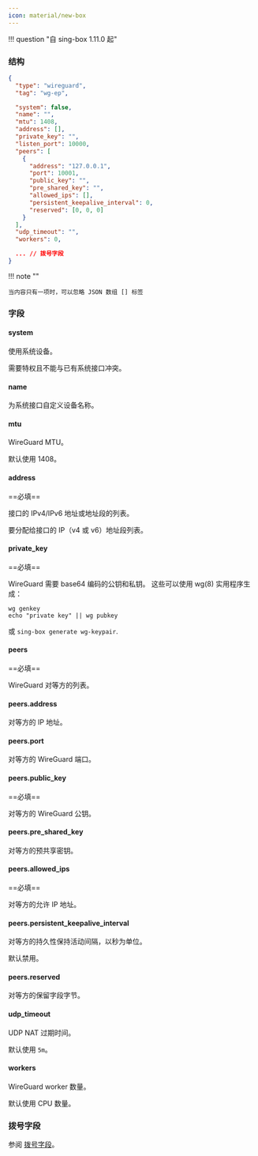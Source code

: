 ```yaml
---
icon: material/new-box
---
```


!!! question "自 sing-box 1.11.0 起"

### 结构

```json
{
  "type": "wireguard",
  "tag": "wg-ep",

  "system": false,
  "name": "",
  "mtu": 1408,
  "address": [],
  "private_key": "",
  "listen_port": 10000,
  "peers": [
    {
      "address": "127.0.0.1",
      "port": 10001,
      "public_key": "",
      "pre_shared_key": "",
      "allowed_ips": [],
      "persistent_keepalive_interval": 0,
      "reserved": [0, 0, 0]
    }
  ],
  "udp_timeout": "",
  "workers": 0,

  ... // 拨号字段
}
```

!!! note ""

    当内容只有一项时，可以忽略 JSON 数组 [] 标签

### 字段

#### system

使用系统设备。

需要特权且不能与已有系统接口冲突。

#### name

为系统接口自定义设备名称。

#### mtu

WireGuard MTU。

默认使用 1408。

#### address

==必填==

接口的 IPv4/IPv6 地址或地址段的列表。

要分配给接口的 IP（v4 或 v6）地址段列表。

#### private_key

==必填==

WireGuard 需要 base64 编码的公钥和私钥。 这些可以使用 wg(8) 实用程序生成：

```shell
wg genkey
echo "private key" || wg pubkey
```

或 `sing-box generate wg-keypair`.

#### peers

==必填==

WireGuard 对等方的列表。

#### peers.address

对等方的 IP 地址。

#### peers.port

对等方的 WireGuard 端口。

#### peers.public_key

==必填==

对等方的 WireGuard 公钥。

#### peers.pre_shared_key

对等方的预共享密钥。

#### peers.allowed_ips

==必填==

对等方的允许 IP 地址。

#### peers.persistent_keepalive_interval

对等方的持久性保持活动间隔，以秒为单位。

默认禁用。

#### peers.reserved

对等方的保留字段字节。

#### udp_timeout

UDP NAT 过期时间。

默认使用 `5m`。

#### workers

WireGuard worker 数量。

默认使用 CPU 数量。

### 拨号字段

参阅 [拨号字段](/zh/configuration/shared/dial/)。
